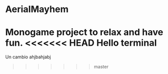 # AerialMayhem
Monogame project to relax and have fun.
<<<<<<< HEAD
Hello terminal
=======
Un cambio ahjbahjabj
>>>>>>> master
